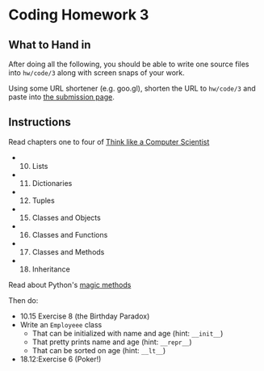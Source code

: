 
# Coding Homework 3

## What to Hand in

After doing all the following, you should 
be able to write one source files into  `hw/code/3` along with
screen snaps of your work.

Using some URL shortener (e.g. goo.gl), shorten the URL to `hw/code/3`
and paste into [the submission page](https://goo.gl/lZEmEm).

## Instructions

Read chapters one to four of [Think like a Computer Scientist](http://www.greenteapress.com/thinkpython/html/index.html)

+ 10. Lists
+ 11. Dictionaries
+ 12. Tuples
+ 15. Classes and Objects
+ 16. Classes and Functions
+ 17. Classes and Methods
+ 18. Inheritance

Read about Python's [magic methods](http://www.rafekettler.com/magicmethods.html)

Then do:

+ 10.15 Exercise 8 (the Birthday Paradox)
+ Write an `Employeee` class
     + That can be initialized with name and age (hint: `__init__`)
     + That pretty prints name and age (hint: `__repr__`)
	 + That can be sorted on age (hint: `__lt__`)
+ 18.12:Exercise 6 (Poker!) 
